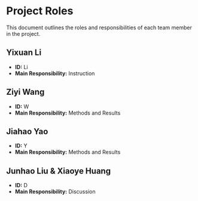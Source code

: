 # Project Roles

This document outlines the roles and responsibilities of each team member in the project.

## Yixuan Li

- **ID:** Li
- **Main Responsibility:** Instruction

## Ziyi Wang

- **ID:** W
- **Main Responsibility:** Methods and Results

## Jiahao Yao

- **ID:** Y
- **Main Responsibility:** Methods and Results

## Junhao Liu & Xiaoye Huang

- **ID:** D
- **Main Responsibility:** Discussion